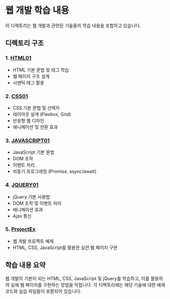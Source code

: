 # 웹 개발 학습 내용

이 디렉토리는 웹 개발과 관련된 기술들의 학습 내용을 포함하고 있습니다.

## 디렉토리 구조

### 1. [HTML01](./HTML01)
- HTML 기본 문법 및 태그 학습
- 웹 페이지 구조 설계
- 시맨틱 태그 활용

### 2. [CSS01](./CSS01)
- CSS 기본 문법 및 선택자
- 레이아웃 설계 (Flexbox, Grid)
- 반응형 웹 디자인
- 애니메이션 및 전환 효과

### 3. [JAVASCRIPT01](./JAVASCRIPT01)
- JavaScript 기본 문법
- DOM 조작
- 이벤트 처리
- 비동기 프로그래밍 (Promise, async/await)

### 4. [JQUERY01](./JQUERY01)
- jQuery 기본 사용법
- DOM 조작 및 이벤트 처리
- 애니메이션 효과
- Ajax 통신

### 5. [ProjectEx](./ProjectEx)
- 웹 개발 프로젝트 예제
- HTML, CSS, JavaScript를 활용한 실전 웹 페이지 구현

## 학습 내용 요약

웹 개발의 기본이 되는 HTML, CSS, JavaScript 및 jQuery를 학습하고, 이를 활용하여 실제 웹 페이지를 구현하는 방법을 익힙니다. 각 디렉토리에는 해당 기술에 대한 예제 코드와 실습 파일들이 포함되어 있습니다.
